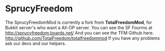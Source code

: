 # **SprucyFreedom** #

The SprucyFreedomMod is currently a fork from **TotalFreedomMod**, for Bukkit server's who want a All-OP server. You can see the SF Fourms at http://sprucyfreedom.boards.net/ And you can see the TFM Github here. http://github.com/TotalFreedom/totalfreedommod If you have any problems ask our devs and our helpers.   
